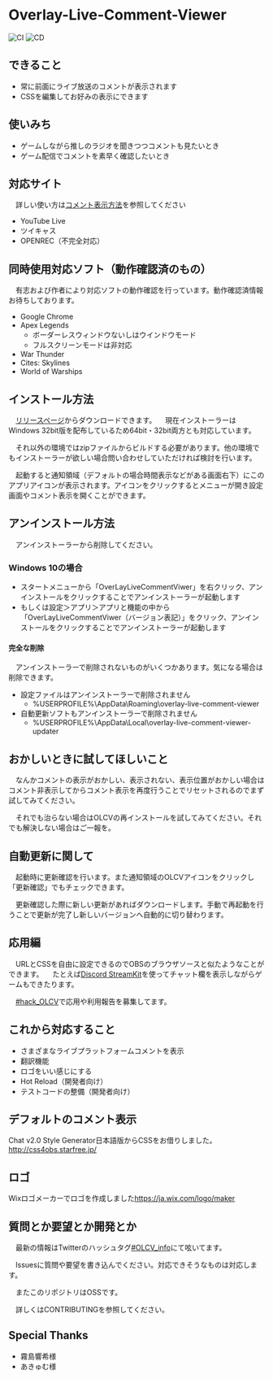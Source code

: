 # Overlay-Live-Comment-Viewer

![CI](https://github.com/LenTakayama/Overlay-Live-Comment-Viewer/workflows/CI/badge.svg)
![CD](https://github.com/LenTakayama/Overlay-Live-Comment-Viewer/workflows/CD(delivery)/badge.svg)

## できること

* 常に前面にライブ放送のコメントが表示されます
* CSSを編集してお好みの表示にできます

## 使いみち

* ゲームしながら推しのラジオを聞きつつコメントも見たいとき
* ゲーム配信でコメントを素早く確認したいとき

## 対応サイト

　詳しい使い方は[コメント表示方法](https://github.com/LenTakayama/Overlay-Live-Comment-Viewer/blob/develop/document/display_comment.md)を参照してください

* YouTube Live
* ツイキャス
* OPENREC（不完全対応）

## 同時使用対応ソフト（動作確認済のもの）

　有志および作者により対応ソフトの動作確認を行っています。動作確認済情報お待ちしております。

* Google Chrome
* Apex Legends
  * ボーダーレスウィンドウないしはウインドウモード
  * フルスクリーンモードは非対応
* War Thunder
* Cites: Skylines
* World of Warships

## インストール方法

　[リリースページ](https://github.com/LenTakayama/Overlay-Live-Comment-Viewer/releases)からダウンロードできます。
　現在インストーラーはWindows 32bit版を配布しているため64bit・32bit両方とも対応しています。

　それ以外の環境ではzipファイルからビルドする必要があります。他の環境でもインストーラーが欲しい場合問い合わせしていただければ検討を行います。

　起動すると通知領域（デフォルトの場合時間表示などがある画面右下）にこのアプリアイコンが表示されます。アイコンをクリックするとメニューが開き設定画面やコメント表示を開くことができます。

## アンインストール方法

　アンインストーラーから削除してください。

### Windows 10の場合

* スタートメニューから「OverLayLiveCommentViwer」を右クリック、アンインストールをクリックすることでアンインストーラーが起動します
* もしくは設定＞アプリ＞アプリと機能の中から「OverLayLiveCommentViwer（バージョン表記）」をクリック、アンインストールをクリックすることでアンインストーラーが起動します

#### 完全な削除

　アンインストーラーで削除されないものがいくつかあります。気になる場合は削除できます。

* 設定ファイルはアンインストーラーで削除されません
  * %USERPROFILE%\AppData\Roaming\overlay-live-comment-viewer
* 自動更新ソフトもアンインストーラーで削除されません
  * %USERPROFILE%\AppData\Local\overlay-live-comment-viewer-updater

## おかしいときに試してほしいこと

　なんかコメントの表示がおかしい、表示されない、表示位置がおかしい場合はコメント非表示してからコメント表示を再度行うことでリセットされるのでまず試してみてください。

　それでも治らない場合はOLCVの再インストールを試してみてください。それでも解決しない場合はご一報を。

## 自動更新に関して

　起動時に更新確認を行います。また通知領域のOLCVアイコンをクリックし「更新確認」でもチェックできます。

　更新確認した際に新しい更新があればダウンロードします。手動で再起動を行うことで更新が完了し新しいバージョンへ自動的に切り替わります。

## 応用編

　URLとCSSを自由に設定できるのでOBSのブラウザソースと似たようなことができます。
　たとえば[Discord StreamKit](https://streamkit.discord.com/overlay)を使ってチャット欄を表示しながらゲームもできたります。

　[#hack_OLCV](https://twitter.com/hashtag/hack_OLCV?src=hash)で応用や利用報告を募集してます。

## これから対応すること

* さまざまなライブプラットフォームコメントを表示
* 翻訳機能
* ロゴをいい感じにする
* Hot Reload（開発者向け）
* テストコードの整備（開発者向け）

## デフォルトのコメント表示

 Chat v2.0 Style Generator日本語版からCSSをお借りしました。
 <http://css4obs.starfree.jp/>

## ロゴ

 Wixロゴメーカーでロゴを作成しました<https://ja.wix.com/logo/maker>

## 質問とか要望とか開発とか

　最新の情報はTwitterのハッシュタグ[#OLCV_info](https://twitter.com/hashtag/OLCV_info?src=hash)にて呟いてます。

　Issuesに質問や要望を書き込んでください。対応できそうなものは対応します。

　またこのリポジトリはOSSです。

　詳しくはCONTRIBUTINGを参照してください。

## Special Thanks

* 霧島響希様
* あきゅむ様
